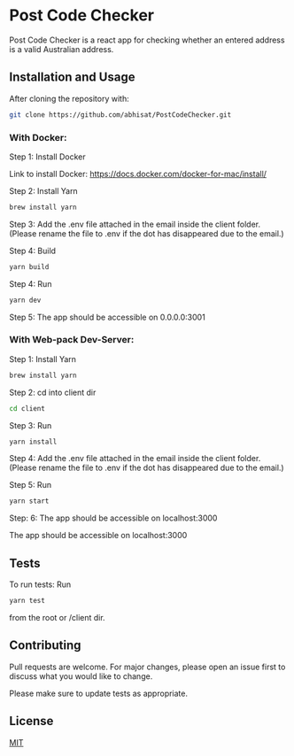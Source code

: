 # Post Code Checker

Post Code Checker is a react app for checking whether an entered address is a valid Australian address.

## Installation and Usage

After cloning the repository with:

```bash
git clone https://github.com/abhisat/PostCodeChecker.git
```

### With Docker:

Step 1: Install Docker

Link to install Docker: https://docs.docker.com/docker-for-mac/install/

Step 2: Install Yarn

```bash
brew install yarn
```

Step 3: Add the .env file attached in the email inside the client folder.
(Please rename the file to .env if the dot has disappeared due to the email.)

Step 4: Build

```bash
yarn build
```

Step 4: Run

```bash
yarn dev
```

Step 5: The app should be accessible on 0.0.0.0:3001


### With Web-pack Dev-Server:

Step 1: Install Yarn

```bash
brew install yarn
```

Step 2: cd into client dir

```bash
cd client
```
Step 3: Run

```bash
yarn install
```
Step 4: Add the .env file attached in the email inside the client folder.
(Please rename the file to .env if the dot has disappeared due to the email.)

Step 5: Run

```bash
yarn start
```
Step: 6: The app should be accessible on localhost:3000

The app should be accessible on localhost:3000


## Tests

To run tests: Run 
```bash
yarn test
```
from the root or /client dir.


## Contributing

Pull requests are welcome. For major changes, please open an issue first to discuss what you would like to change.

Please make sure to update tests as appropriate.

## License

[MIT](https://choosealicense.com/licenses/mit/)